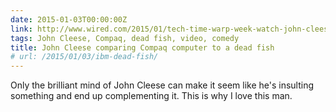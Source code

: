 ```yaml
---
date: 2015-01-03T00:00:00Z
link: http://www.wired.com/2015/01/tech-time-warp-week-watch-john-cleese-compare-compaq-dead-fish/
tags: John Cleese, Compaq, dead fish, video, comedy
title: John Cleese comparing Compaq computer to a dead fish
# url: /2015/01/03/ibm-dead-fish/
---
```


Only the brilliant mind of John Cleese can make it seem like he's insulting something and end up complementing it. This is why I love this man.
